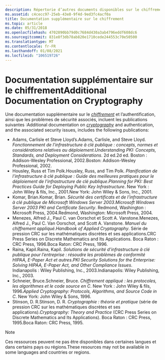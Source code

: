 ```yaml
---
description: Répertorie d’autres documents disponibles sur le chiffrement et l’authentification.
ms.assetid: c4cecc97-25eb-43e8-9f4d-9ed3fc4acf0a
title: Documentation supplémentaire sur le chiffrement
ms.topic: article
ms.date: 05/31/2018
ms.openlocfilehash: 4702890bb79d0c7684d430a3ab4796eddf608dc6
ms.sourcegitcommit: 831e8f3db78ab820e1710cede244553c70e50500
ms.translationtype: MT
ms.contentlocale: fr-FR
ms.lasthandoff: 01/08/2021
ms.locfileid: "106519726"
---
```

# <a name="additional-documentation-on-cryptography"></a><span data-ttu-id="19b59-103">Documentation supplémentaire sur le chiffrement</span><span class="sxs-lookup"><span data-stu-id="19b59-103">Additional Documentation on Cryptography</span></span>

<span data-ttu-id="19b59-104">Une documentation supplémentaire sur le [*chiffrement*](../secgloss/c-gly.md) et l’authentification, ainsi que les problèmes de sécurité associés, incluent les publications suivantes :</span><span class="sxs-lookup"><span data-stu-id="19b59-104">Additional documentation on [*cryptography*](../secgloss/c-gly.md) and authentication, and the associated security issues, includes the following publications:</span></span>

-   <span data-ttu-id="19b59-105">Adams, Carlisle et Steve Lloyd’s.</span><span class="sxs-lookup"><span data-stu-id="19b59-105">Adams, Carlisle, and Steve Lloyd.</span></span> <span data-ttu-id="19b59-106">*Fonctionnement de l’infrastructure à clé publique : concepts, normes et considérations relatives au déploiement*.</span><span class="sxs-lookup"><span data-stu-id="19b59-106">*Understanding PKI: Concepts, Standards, and Deployment Considerations*.</span></span> <span data-ttu-id="19b59-107">2d ed.</span><span class="sxs-lookup"><span data-stu-id="19b59-107">2d ed.</span></span> <span data-ttu-id="19b59-108">Boston : Addison-Wesley Professional, 2002.</span><span class="sxs-lookup"><span data-stu-id="19b59-108">Boston: Addison-Wesley Professional, 2002.</span></span>
-   <span data-ttu-id="19b59-109">Housley, Russ et Tim Polk.</span><span class="sxs-lookup"><span data-stu-id="19b59-109">Housley, Russ, and Tim Polk.</span></span> <span data-ttu-id="19b59-110">*Planification de l’infrastructure à clé publique : Guide des meilleures pratiques pour le déploiement de l’infrastructure de clé publique*.</span><span class="sxs-lookup"><span data-stu-id="19b59-110">*Planning for PKI: Best Practices Guide for Deploying Public Key Infrastructure*.</span></span> <span data-ttu-id="19b59-111">New York : John Wiley & fils, Inc., 2001.</span><span class="sxs-lookup"><span data-stu-id="19b59-111">New York: John Wiley & Sons, Inc., 2001.</span></span>
-   <span data-ttu-id="19b59-112">Komar, Brian.</span><span class="sxs-lookup"><span data-stu-id="19b59-112">Komar, Brian.</span></span> <span data-ttu-id="19b59-113">*Sécurité des certificats et de l’infrastructure à clé publique de Microsoft Windows Server 2003*.</span><span class="sxs-lookup"><span data-stu-id="19b59-113">*Microsoft Windows Server 2003 PKI and Certificate Security*.</span></span> <span data-ttu-id="19b59-114">Redmond, Washington : Microsoft Press, 2004.</span><span class="sxs-lookup"><span data-stu-id="19b59-114">Redmond, Washington: Microsoft Press, 2004.</span></span>
-   <span data-ttu-id="19b59-115">Menezes, Alfred J., Paul C. van Oorschot et Scott A. Vanstone.</span><span class="sxs-lookup"><span data-stu-id="19b59-115">Menezes, Alfred J., Paul C. Van Oorschot, and Scott A. Vanstone.</span></span> <span data-ttu-id="19b59-116">*Manuel du chiffrement appliqué*.</span><span class="sxs-lookup"><span data-stu-id="19b59-116">*Handbook of Applied Cryptography*.</span></span> <span data-ttu-id="19b59-117">Série de pression CRC sur les mathématiques discrètes et ses applications.</span><span class="sxs-lookup"><span data-stu-id="19b59-117">CRC Press Series on Discrete Mathematics and Its Applications.</span></span> <span data-ttu-id="19b59-118">Boca Raton : CRC Press, 1996.</span><span class="sxs-lookup"><span data-stu-id="19b59-118">Boca Raton: CRC Press, 1996.</span></span>
-   <span data-ttu-id="19b59-119">Raina, Kapil.</span><span class="sxs-lookup"><span data-stu-id="19b59-119">Raina, Kapil.</span></span> <span data-ttu-id="19b59-120">*Solutions de sécurité d’infrastructure à clé publique pour l’entreprise : résoudre les problèmes de conformité HIPAA, E-Paper Act et autres*.</span><span class="sxs-lookup"><span data-stu-id="19b59-120">*PKI Security Solutions for the Enterprise: Solving HIPAA, E-Paper Act, and Other Compliance Issues*.</span></span> <span data-ttu-id="19b59-121">Indianapolis : Wiley Publishing, Inc., 2003.</span><span class="sxs-lookup"><span data-stu-id="19b59-121">Indianapolis: Wiley Publishing, Inc., 2003.</span></span>
-   <span data-ttu-id="19b59-122">Schneier, Bruce.</span><span class="sxs-lookup"><span data-stu-id="19b59-122">Schneier, Bruce.</span></span> <span data-ttu-id="19b59-123">*Chiffrement appliqué : les protocoles, les algorithmes et le code source en C*. New York : John Wiley & fils, 1996.</span><span class="sxs-lookup"><span data-stu-id="19b59-123">*Applied Cryptography: Protocols, Algorithms, and Source Code in C*. New York: John Wiley & Sons, 1996.</span></span>
-   <span data-ttu-id="19b59-124">Stinson, D. R.</span><span class="sxs-lookup"><span data-stu-id="19b59-124">Stinson, D. R.</span></span> <span data-ttu-id="19b59-125">*Cryptographie : théorie et pratique* (série de pression CRC sur les mathématiques discrètes et ses applications).</span><span class="sxs-lookup"><span data-stu-id="19b59-125">*Cryptography: Theory and Practice* (CRC Press Series on Discrete Mathematics and Its Applications).</span></span> <span data-ttu-id="19b59-126">Boca Raton : CRC Press, 1995.</span><span class="sxs-lookup"><span data-stu-id="19b59-126">Boca Raton: CRC Press, 1995.</span></span>

> [!Note]  
> <span data-ttu-id="19b59-127">Ces ressources peuvent ne pas être disponibles dans certaines langues et dans certains pays ou régions.</span><span class="sxs-lookup"><span data-stu-id="19b59-127">These resources may not be available in some languages and countries or regions.</span></span>

 

 

 

